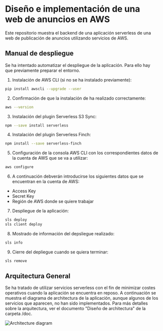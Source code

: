 # Diseño e implementación de una web de anuncios en AWS

Este repositorio muestra el backend de una aplicación serverless de una web de publicación de anuncios utilizando servicios de AWS.

## Manual de despliegue

Se ha intentado automatizar el despliegue de la aplicación. Para ello hay que previamente preparar el entorno.
1) Instalación de AWS CLI (si no se ha instalado previamente):
```bash
pip install awscli --upgrade --user
```
2) Confirmación de que la instalación de ha realizado correctamente:
```bash
aws --version
```
3) Instalación del plugin Serverless S3 Sync:
```bash
npm --save install serverless
```
4) Instalación del plugin Serverless Finch:
```bash
npm install --save serverless-finch
```
5) Configuración de la consola AWS CLI con los correspondientes datos de la cuenta de AWS que se va a utilizar:
```bash
aws configure
```
6) A continuación debverán introducirse los siguientes datos que se encuentran en la cuenta de AWS:
- Access Key
- Secret Key
- Región de AWS donde se quiere trabajar
7) Despliegue de la aplicación:
```bash
sls deploy
sls client deploy
```
8) Mostrado de información del depsliegue realizado:
```bash
sls info
```
9) Cierre del depliegue cuando se quiera terminar:
```bash
sls remove
```
   

## Arquitectura General
Se ha tratado de utilizar servicios serverless con el fin de minimizar costes operativos cuando la aplicación se encuentra en reposo. A continuación se muestra el diagrama de architectura de la aplicación, aunque algunos de los servicios que aparecen, no han sido implementados. Para más detalles sobre la arquitectura, ver el documento "Diseño de architectura" de la carpeta /doc.

![Architecture diagram](images/https://github.com/marcoggnz/datahack/blob/main/AWSarchitectura-redes.jpg)
